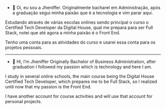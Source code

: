- 👋 Oi, eu sou a Jheniffer.
Originalmente bacharel em Administração, após a graduação segui minha paixão que é a tecnologia e vim parar aqui.

Estudando através de várias escolas onlines sendo principal o curso o Certified Tech Developer da Digital House, qual me prepara para ser Full Stack, notei que até agora a minha paixão é o Front End.

Tenho uma conta para as atividades do curso e usarei essa conta para os projetos pessoais.

__________________________________________________________________________________________________________________________________________

- 👋 Hi, I’m Jheniffer
Originally Bachelor of Business Administration, after graduation I followed my passion which is technology and here I am.

I study in several online schools, the main course being the Digital House Certified Tech Developer, which prepares me to be Full Stack, so I realized until now that my passion is the Front End.

I have another account for course activities and will use that account for personal projects.
